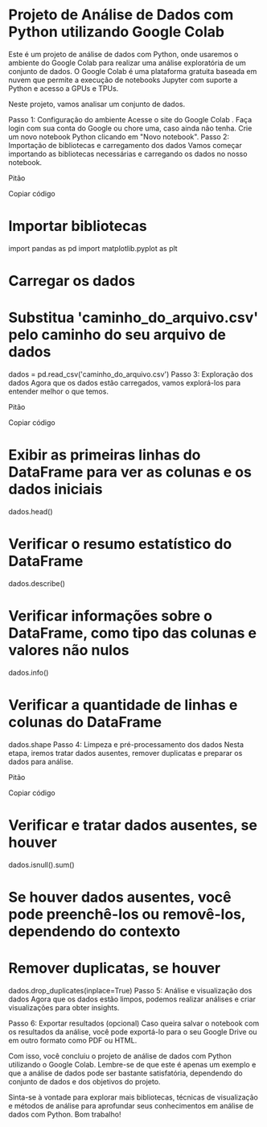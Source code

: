 # Projeto de Análise de Dados com Python utilizando Google Colab
Este é um projeto de análise de dados com Python, onde usaremos o ambiente do Google Colab para realizar uma análise exploratória de um conjunto de dados. O Google Colab é uma plataforma gratuita baseada em nuvem que permite a execução de notebooks Jupyter com suporte a Python e acesso a GPUs e TPUs.

Neste projeto, vamos analisar um conjunto de dados.

Passo 1: Configuração do ambiente
Acesse o site do Google Colab .
Faça login com sua conta do Google ou chore uma, caso ainda não tenha.
Crie um novo notebook Python clicando em "Novo notebook".
Passo 2: Importação de bibliotecas e carregamento dos dados
Vamos começar importando as bibliotecas necessárias e carregando os dados no nosso notebook.

Pitão

Copiar código

# Importar bibliotecas

import pandas as pd
import matplotlib.pyplot as plt

# Carregar os dados

# Substitua 'caminho_do_arquivo.csv' pelo caminho do seu arquivo de dados

dados = pd.read_csv('caminho_do_arquivo.csv')
Passo 3: Exploração dos dados
Agora que os dados estão carregados, vamos explorá-los para entender melhor o que temos.

Pitão

Copiar código

# Exibir as primeiras linhas do DataFrame para ver as colunas e os dados iniciais

dados.head()

# Verificar o resumo estatístico do DataFrame

dados.describe()

# Verificar informações sobre o DataFrame, como tipo das colunas e valores não nulos

dados.info()

# Verificar a quantidade de linhas e colunas do DataFrame

dados.shape
Passo 4: Limpeza e pré-processamento dos dados
Nesta etapa, iremos tratar dados ausentes, remover duplicatas e preparar os dados para análise.

Pitão

Copiar código

# Verificar e tratar dados ausentes, se houver

dados.isnull().sum()

# Se houver dados ausentes, você pode preenchê-los ou removê-los, dependendo do contexto

# Remover duplicatas, se houver

dados.drop_duplicates(inplace=True)
Passo 5: Análise e visualização dos dados
Agora que os dados estão limpos, podemos realizar análises e criar visualizações para obter insights.

Passo 6: Exportar resultados (opcional)
Caso queira salvar o notebook com os resultados da análise, você pode exportá-lo para o seu Google Drive ou em outro formato como PDF ou HTML.

Com isso, você concluiu o projeto de análise de dados com Python utilizando o Google Colab. Lembre-se de que este é apenas um exemplo e que a análise de dados pode ser bastante satisfatória, dependendo do conjunto de dados e dos objetivos do projeto.

Sinta-se à vontade para explorar mais bibliotecas, técnicas de visualização e métodos de análise para aprofundar seus conhecimentos em análise de dados com Python. Bom trabalho!
